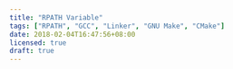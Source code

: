 ```yaml
---
title: "RPATH Variable"
tags: ["RPATH", "GCC", "Linker", "GNU Make", "CMake"]
date: 2018-02-04T16:47:56+08:00
licensed: true
draft: true
---
```


